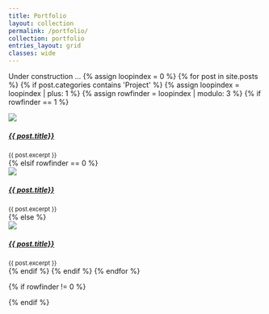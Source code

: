 ```yaml
---
title: Portfolio
layout: collection
permalink: /portfolio/
collection: portfolio
entries_layout: grid
classes: wide
---
```

Under construction ...
{% assign loopindex = 0 %}
{% for post in site.posts %}
  {% if post.categories contains 'Project' %}
    {% assign loopindex = loopindex | plus: 1 %}
    {% assign rowfinder = loopindex | modulo: 3 %}
    {% if rowfinder == 1 %}
      <div class="row">
        <div class="col-md-4">
      		<a href="{{ post.url }}"><img src="{{ post.thumbnail }}"/></a>
      		<a href="{{ post.url }}"> <h5>{{ post.title}}</h5></a>
      		<small>{{ post.excerpt }}</small>
    	  </div>
    {% elsif rowfinder == 0 %}
        <div class="col-md-4">
      		<a href="{{ post.url }}"><img src="{{ post.thumbnail }}"/></a>
      		<a href="{{ post.url }}"> <h5>{{ post.title}}</h5></a>
      		<small>{{ post.excerpt }}</small>
  	   </div>
     </div>
    {% else %}
      <div class="col-md-4">
    		<a href="{{ post.url }}"><img src="{{ post.thumbnail }}"/></a>
    		<a href="{{ post.url }}"> <h5>{{ post.title}}</h5></a>
    		<small>{{ post.excerpt }}</small>
  	  </div>
    {% endif %}
  {% endif %}
{% endfor %}

{% if rowfinder != 0 %}
  <div>
  </div>
{% endif %}
